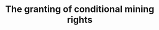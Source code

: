 ---
layout: chapter
name: granting-conditional-mining-rights
title: "The granting of conditional mining rights"
image: something.jpg
description: Voluptate hic ipsa temporibus. Deserunt aperiam quasi et. Sit quibusdam animi expedita enim et. Voluptatem adipisci ducimus deleniti molestiae nihil odio. Quia maiores in officia. Est itaque quis et vitae. Quaerat nostrum suscipit voluptates voluptatem et consequatur ea.
---